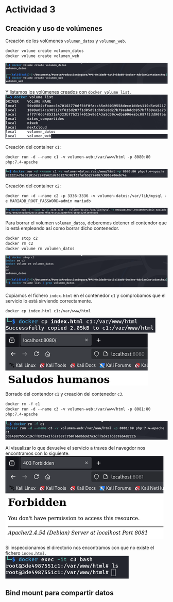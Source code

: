 # Actividad 3

## Creación y uso de volúmenes
Creación de los volúmenes `volumen_datos` y `volumen_web`.
```
docker volume create volumen_datos
docker volume create volumen_web
```
![Docker volume create](../images/actividad-3/docker-volume-create.png)

Y listamos los volúmenes creados con `docker volume list`.
![Docker volume list](../images/actividad-3/docker-volume-list.png)


Creación del container `c1`:
```
docker run -d --name c1 -v volumen-web:/var/www/html -p 8080:80 php:7.4-apache
```
![Docker run c1](../images/actividad-3/docker-run-c1.png)

Creación del container `c2`:
```
docker run -d --name c2 -p 3336:3336 -v volumen-datos:/var/lib/mysql -e MARIADB_ROOT_PASSWORD=admin mariadb
```
![Docker run c2](../images/actividad-3/docker-run-c2.png)

Para borrar el volumen `volumen_datos`, deberemos detener el contendor que lo está empleando así como borrar dicho contenedor.
```
docker stop c2
docker rm c2
docker volume rm volumen_datos
```
![Docker volume rm](../images/actividad-3/docker-volume-rm.png)

Copiamos el fichero `index.html` en el contenedor `c1` y comprobamos que el servicio lo está sirviendo correctamente.
```
docker cp index.html c1:/var/www/html
```
![Docker cp](../images/actividad-3/docker-cp.png)
![Localhost 8080](../images/actividad-3/localhost-8080.png)

Borrado del contendor `c1` y creación del contenedor `c3`.
```
docker rm -f c1
docker run -d --name c3 -v volumen-web:/var/www/html -p 8081:80 php:7.4-apache
```
![Docker run c3](../images/actividad-3/docker-run-c3.png)

Al visualizar lo que devuelve el servicio a traves del navegdor nos encontramos con lo siguiente.
![Localhost 8081](../images/actividad-3/localhost-8081.png)

Si inspeccionamos el directorio nos encontramos con que no existe el fichero `index.html`.
![Docker exect c3](../images/actividad-3/docker-exec-c3.png)

## Bind mount para compartir datos 
